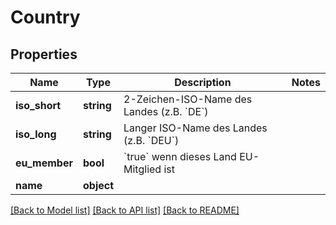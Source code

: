 # Country

## Properties
Name | Type | Description | Notes
------------ | ------------- | ------------- | -------------
**iso_short** | **string** | 2-Zeichen-ISO-Name des Landes (z.B. &#x60;DE&#x60;) | 
**iso_long** | **string** | Langer ISO-Name des Landes (z.B. &#x60;DEU&#x60;) | 
**eu_member** | **bool** | &#x60;true&#x60; wenn dieses Land EU-Mitglied ist | 
**name** | **object** |  | 

[[Back to Model list]](../README.md#documentation-for-models) [[Back to API list]](../README.md#documentation-for-api-endpoints) [[Back to README]](../README.md)


